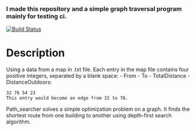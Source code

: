 ### I made this repository and a simple graph traversal program mainly for testing ci. 

[![Build Status](https://travis-ci.org/orionoiro/path_searcher.svg?branch=master)](https://travis-ci.org/orionoiro/path_searcher)
  
  
  # Description
  
  Using a data from a map in .txt file. Each entry in the map file contains four positive integers, separated by a blank space:
            - From 
            - To 
            - TotalDistance 
            - DistanceOutdoors: 
  
    32 76 54 23
    This entry would become an edge from 32 to 76.
  
  Path_searcher solves a simple optimization problem on a graph. 
  It finds the shortest route from one building to another using depth-first search algorithm.
